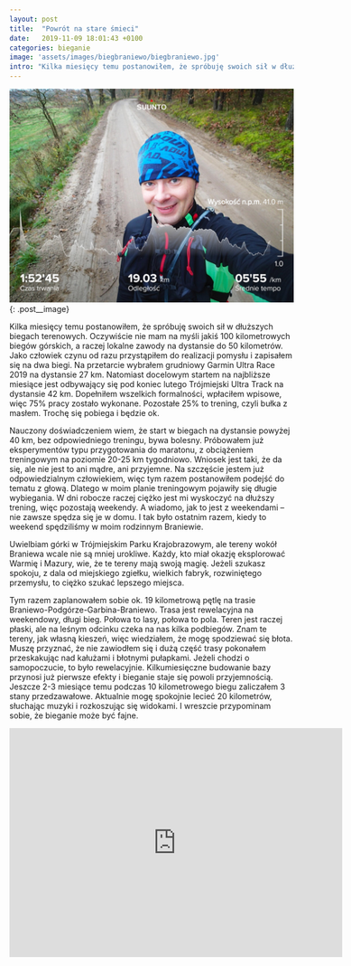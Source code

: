 ```yaml
---
layout: post
title:  "Powrót na stare śmieci"
date:   2019-11-09 18:01:43 +0100
categories: bieganie
image: 'assets/images/biegbraniewo/biegbraniewo.jpg'
intro: "Kilka miesięcy temu postanowiłem, że spróbuję swoich sił w dłuższych biegach terenowych. Oczywiście nie mam na myśli jakiś 100 kilometrowych biegów górskich, a raczej lokalne zawody na dystansie do 50 kilometrów. Jako człowiek czynu od razu przystąpiłem do realizacji pomysłu i zapisałem się na dwa biegi. Na przetarcie wybrałem grudniowy Garmin Ultra Race 2019 na dystansie 27 km. Natomiast docelowym startem na najbliższe miesiące jest odbywający się pod koniec lutego Trójmiejski Ultra Track na dystansie 42 km. Dopełniłem wszelkich formalności, wpłaciłem wpisowe, więc 75% pracy zostało wykonane. Pozostałe 25% to trening, czyli bułka z masłem. Trochę się pobiega i będzie ok."
---
```


![Zdjęcie z trasy](/assets/images/biegbraniewo/biegbraniewo.jpg){: .post__image}

Kilka miesięcy temu postanowiłem, że spróbuję swoich sił w dłuższych biegach terenowych. Oczywiście nie mam na myśli jakiś 100 kilometrowych biegów górskich, a raczej lokalne zawody na dystansie do 50 kilometrów. Jako człowiek czynu od razu przystąpiłem do realizacji pomysłu i zapisałem się na dwa biegi. Na przetarcie wybrałem grudniowy Garmin Ultra Race 2019 na dystansie 27 km. Natomiast docelowym startem na najbliższe miesiące jest odbywający się pod koniec lutego Trójmiejski Ultra Track na dystansie 42 km. Dopełniłem wszelkich formalności, wpłaciłem wpisowe, więc 75% pracy zostało wykonane. Pozostałe 25% to trening, czyli bułka z masłem. Trochę się pobiega i będzie ok. 

Nauczony doświadczeniem wiem, że start w biegach na dystansie powyżej 40 km, bez odpowiedniego treningu, bywa bolesny. Próbowałem już eksperymentów typu przygotowania do maratonu, z obciążeniem treningowym na poziomie 20-25 km tygodniowo. Wniosek jest taki, że da się, ale nie jest to ani mądre, ani przyjemne. Na szczęście jestem już odpowiedzialnym człowiekiem, więc tym razem postanowiłem podejść do tematu z głową. Dlatego w moim planie treningowym pojawiły się długie wybiegania. W dni robocze raczej ciężko jest mi wyskoczyć na dłuższy trening, więc pozostają weekendy. A wiadomo, jak to jest z weekendami – nie zawsze spędza się je w domu. I tak było ostatnim razem, kiedy to weekend spędziliśmy w moim rodzinnym Braniewie. 

Uwielbiam górki w Trójmiejskim Parku Krajobrazowym, ale tereny wokół Braniewa wcale nie są mniej urokliwe. Każdy, kto miał okazję eksplorować Warmię i Mazury, wie, że te tereny mają swoją magię. Jeżeli szukasz spokoju, z dala od miejskiego zgiełku, wielkich fabryk, rozwiniętego przemysłu, to ciężko szukać lepszego miejsca.  

Tym razem zaplanowałem sobie ok. 19 kilometrową pętlę na trasie Braniewo-Podgórze-Garbina-Braniewo. Trasa jest rewelacyjna na weekendowy, długi bieg. Połowa to lasy, połowa to pola. Teren jest raczej płaski, ale na leśnym odcinku czeka na nas kilka podbiegów. Znam te tereny, jak własną kieszeń, więc wiedziałem, że mogę spodziewać się błota. Muszę przyznać, że nie zawiodłem się i dużą część trasy pokonałem przeskakując nad kałużami i błotnymi pułapkami. Jeżeli chodzi o samopoczucie, to było rewelacyjnie. Kilkumiesięczne budowanie bazy przynosi już pierwsze efekty i bieganie staje się powoli przyjemnością. Jeszcze 2-3 miesiące temu podczas 10 kilometrowego biegu zaliczałem 3 stany przedzawałowe. Aktualnie mogę spokojnie lecieć 20 kilometrów, słuchając muzyki i rozkoszując się widokami. I wreszcie przypominam sobie, że bieganie może być fajne. 

<iframe height='405' width='590' frameborder='0' allowtransparency='true' scrolling='no' src='https://www.strava.com/activities/2852416166/embed/c7d8bdb39c283d00e17ba93acac7c51f58ce55bd'></iframe>